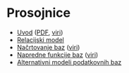 # Prosojnice

* [Uvod](https://jaanos.github.io/OPB/predavanja/prosojnice/01-uvod.html) ([PDF](01-uvod.pdf), [viri](https://github.com/jaanos/OPB/tree/master/predavanja/prosojnice/01-uvod/))
* [Relacijski model](https://jaanos.github.io/OPB/predavanja/prosojnice/02-relacijski-model.html)
* [Načrtovanje baz](https://jaanos.github.io/OPB/predavanja/prosojnice/03-nacrtovanje-baz.html) ([viri](https://github.com/jaanos/OPB/tree/master/predavanja/prosojnice/03-nacrtovanje-baz/))
* [Napredne funkcije baz](https://jaanos.github.io/OPB/predavanja/prosojnice/04-napredne-funkcije-baz.html) ([viri](https://github.com/jaanos/OPB/tree/master/predavanja/prosojnice/04-napredne-funkcije-baz/))
* [Alternativni modeli podatkovnih baz](https://jaanos.github.io/OPB/predavanja/prosojnice/05-alternativni-modeli-podatkovnih-baz.html)
